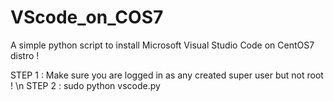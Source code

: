 # VScode_on_COS7
A simple python script to install Microsoft Visual Studio Code on CentOS7 distro ! 

STEP 1 : Make sure you are logged in as any created super user but not root ! \n STEP 2 : sudo python vscode.py
